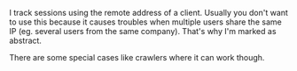 I track sessions using the remote address of a client. Usually you don't want to use this because it causes troubles when multiple users share the same IP (eg. several users from the same company). That's why I'm marked as abstract.

There are some special cases like crawlers where it can work though.